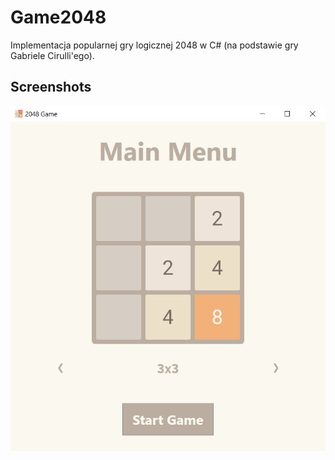 # Game2048

Implementacja popularnej gry logicznej 2048 w C# (na podstawie gry Gabriele Cirulli'ego).

## Screenshots
![Main menu](Screenshots/main_menu.png)